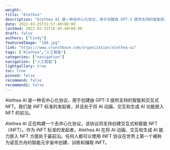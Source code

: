 ```yaml
---
weight: 
title: "Alethea"
description: "Alethea AI 是一种去中心化协议，用于创建由 GPT-3 提供支持的智能和交互式 NFT。我们是 iNFT 标准的发起者，并且处于将 AI 动画、交互和生成 AI 功能嵌入 NFT 的前沿。"
date: 2022-03-25T21:57:40+08:00
lastmod: 2022-03-25T16:45:40+08:00
draft: false
authors: ["Cindy"]
featuredImage: "188.jpg"
link: "https://www.crunchbase.com/organization/alethea-ai"
tags: ["Alethea","人工智能"]
categories: ["navigation"]
navigation: ["人工智能"]
lightgallery: true
toc: true
pinned: false
recommend: false
recommend1: false
---
```

Alethea AI 是一种去中心化协议，用于创建由 GPT-3 提供支持的智能和交互式 NFT。我们是 iNFT 标准的发起者，并且处于将 AI 动画、交互和生成 AI 功能嵌入 NFT 的前沿。

Alethea AI 正在构建一个去中心化协议，该协议将支持创建交互式和智能 NFT（iNFT）。作为 iNFT 标准的发起者，Alethea AI 在将 AI 动画、交互和生成 AI 能力嵌入 NFT 方面处于最前沿。任何人都可以使用 iNFT 协议在世界上第一个被称为诺亚方舟的智能元宇宙中创建、训练和赚取 iNFT。